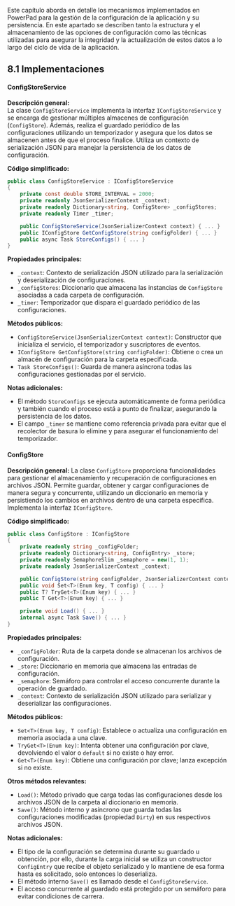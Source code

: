 Este capítulo aborda en detalle los mecanismos implementados en PowerPad para la gestión de la configuración de la aplicación y su persistencia. En este apartado se describen tanto la estructura y el almacenamiento de las opciones de configuración como las técnicas utilizadas para asegurar la integridad y la actualización de estos datos a lo largo del ciclo de vida de la aplicación.

## 8.1 Implementaciones

#### ConfigStoreService
**Descripción general:**  
La clase `ConfigStoreService` implementa la interfaz `IConfigStoreService` y se encarga de gestionar múltiples almacenes de configuración (`ConfigStore`). Además, realiza el guardado periódico de las configuraciones utilizando un temporizador y asegura que los datos se almacenen antes de que el proceso finalice. Utiliza un contexto de serialización JSON para manejar la persistencia de los datos de configuración.

**Código simplificado:**
```csharp
public class ConfigStoreService : IConfigStoreService
{
    private const double STORE_INTERVAL = 2000;
    private readonly JsonSerializerContext _context;
    private readonly Dictionary<string, ConfigStore> _configStores;
    private readonly Timer _timer;

    public ConfigStoreService(JsonSerializerContext context) { ... }
    public IConfigStore GetConfigStore(string configFolder) { ... }
    public async Task StoreConfigs() { ... }
}
```

**Propiedades principales:**

- `_context`: Contexto de serialización JSON utilizado para la serialización y deserialización de configuraciones.
- `_configStores`: Diccionario que almacena las instancias de `ConfigStore` asociadas a cada carpeta de configuración.
- `_timer`: Temporizador que dispara el guardado periódico de las configuraciones.

**Métodos públicos:**

- `ConfigStoreService(JsonSerializerContext context)`: Constructor que inicializa el servicio, el temporizador y suscriptores de eventos.
- `IConfigStore GetConfigStore(string configFolder)`: Obtiene o crea un almacén de configuración para la carpeta especificada.
- `Task StoreConfigs()`: Guarda de manera asíncrona todas las configuraciones gestionadas por el servicio.

**Notas adicionales:**

- El método `StoreConfigs` se ejecuta automáticamente de forma periódica y también cuando el proceso está a punto de finalizar, asegurando la persistencia de los datos.
- El campo `_timer` se mantiene como referencia privada para evitar que el recolector de basura lo elimine y para asegurar el funcionamiento del temporizador.

#### ConfigStore
**Descripción general:**
La clase `ConfigStore` proporciona funcionalidades para gestionar el almacenamiento y recuperación de configuraciones en archivos JSON. Permite guardar, obtener y cargar configuraciones de manera segura y concurrente, utilizando un diccionario en memoria y persistiendo los cambios en archivos dentro de una carpeta específica. Implementa la interfaz `IConfigStore`.

**Código simplificado:**
```csharp
public class ConfigStore : IConfigStore
{
    private readonly string _configFolder;
    private readonly Dictionary<string, ConfigEntry> _store;
    private readonly SemaphoreSlim _semaphore = new(1, 1);
    private readonly JsonSerializerContext _context;

    public ConfigStore(string configFolder, JsonSerializerContext context) { ... }
    public void Set<T>(Enum key, T config) { ... }
    public T? TryGet<T>(Enum key) { ... }
    public T Get<T>(Enum key) { ... }

    private void Load() { ... }
    internal async Task Save() { ... }
}
```

**Propiedades principales:**

- `_configFolder`: Ruta de la carpeta donde se almacenan los archivos de configuración.
- `_store`: Diccionario en memoria que almacena las entradas de configuración.
- `_semaphore`: Semáforo para controlar el acceso concurrente durante la operación de guardado.
- `_context`: Contexto de serialización JSON utilizado para serializar y deserializar las configuraciones.

**Métodos públicos:**

- `Set<T>(Enum key, T config)`: Establece o actualiza una configuración en memoria asociada a una clave.
- `TryGet<T>(Enum key)`: Intenta obtener una configuración por clave, devolviendo el valor o `default` si no existe o hay error.
- `Get<T>(Enum key)`: Obtiene una configuración por clave; lanza excepción si no existe.

**Otros métodos relevantes:**

- `Load()`: Método privado que carga todas las configuraciones desde los archivos JSON de la carpeta al diccionario en memoria.
- `Save()`: Método interno y asíncrono que guarda todas las configuraciones modificadas (propiedad `Dirty`) en sus respectivos archivos JSON.

**Notas adicionales:**

- El tipo de la configuración se determina durante su guardado u obtención, por ello, durante la carga inicial se utiliza un constructor `ConfigEntry` que recibe el objeto serializado y lo mantiene de esa forma hasta es solicitado, solo entonces lo deserializa.
- El método interno `Save()` es llamado desde el `ConfigStoreService`.
- El acceso concurrente al guardado está protegido por un semáforo para evitar condiciones de carrera.